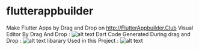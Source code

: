# flutterappbuilder
Make Flutter Apps by Drag and Drop on 
http://FlutterAppbuilder.Club
Visual Editor By Drag And Drop :
![alt text](https://i.ibb.co/1d9sw97/flutterappbuilde.png)
Dart Code Generated During drag and Drop :
![alt text](https://i.ibb.co/jZ92vm1/2.png)
libarary Used in this Project :
![alt text](https://i.ibb.co/1Qzt9x6/flutterappbuilder.png)

